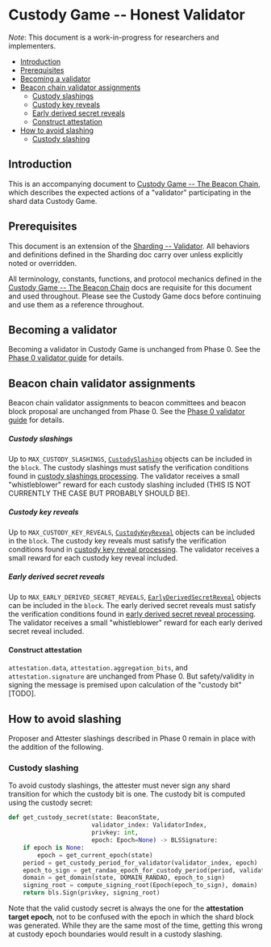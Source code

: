 # Custody Game -- Honest Validator

*Note*: This document is a work-in-progress for researchers and implementers.

<!-- mdformat-toc start --slug=github --no-anchors --maxlevel=6 --minlevel=2 -->

- [Introduction](#introduction)
- [Prerequisites](#prerequisites)
- [Becoming a validator](#becoming-a-validator)
- [Beacon chain validator assignments](#beacon-chain-validator-assignments)
  - [Custody slashings](#custody-slashings)
  - [Custody key reveals](#custody-key-reveals)
  - [Early derived secret reveals](#early-derived-secret-reveals)
  - [Construct attestation](#construct-attestation)
- [How to avoid slashing](#how-to-avoid-slashing)
  - [Custody slashing](#custody-slashing)

<!-- mdformat-toc end -->

## Introduction

This is an accompanying document to
[Custody Game -- The Beacon Chain](./beacon-chain.md), which describes the
expected actions of a "validator" participating in the shard data Custody Game.

## Prerequisites

This document is an extension of the
[Sharding -- Validator](../sharding/validator.md). All behaviors and definitions
defined in the Sharding doc carry over unless explicitly noted or overridden.

All terminology, constants, functions, and protocol mechanics defined in the
[Custody Game -- The Beacon Chain](./beacon-chain.md) docs are requisite for
this document and used throughout. Please see the Custody Game docs before
continuing and use them as a reference throughout.

## Becoming a validator

Becoming a validator in Custody Game is unchanged from Phase 0. See the
[Phase 0 validator guide](../../phase0/validator.md#becoming-a-validator) for
details.

## Beacon chain validator assignments

Beacon chain validator assignments to beacon committees and beacon block
proposal are unchanged from Phase 0. See the
[Phase 0 validator guide](../../phase0/validator.md#validator-assignments) for
details.

##### Custody slashings

Up to `MAX_CUSTODY_SLASHINGS`,
[`CustodySlashing`](./beacon-chain.md#custodyslashing) objects can be included
in the `block`. The custody slashings must satisfy the verification conditions
found in [custody slashings processing](beacon-chain.md#custody-slashings). The
validator receives a small "whistleblower" reward for each custody slashing
included (THIS IS NOT CURRENTLY THE CASE BUT PROBABLY SHOULD BE).

##### Custody key reveals

Up to `MAX_CUSTODY_KEY_REVEALS`,
[`CustodyKeyReveal`](./beacon-chain.md#custodykeyreveal) objects can be included
in the `block`. The custody key reveals must satisfy the verification conditions
found in [custody key reveal processing](beacon-chain.md#custody-key-reveals).
The validator receives a small reward for each custody key reveal included.

##### Early derived secret reveals

Up to `MAX_EARLY_DERIVED_SECRET_REVEALS`,
[`EarlyDerivedSecretReveal`](./beacon-chain.md#earlyderivedsecretreveal) objects
can be included in the `block`. The early derived secret reveals must satisfy
the verification conditions found in
[early derived secret reveal processing](beacon-chain.md#custody-key-reveals).
The validator receives a small "whistleblower" reward for each early derived
secret reveal included.

#### Construct attestation

`attestation.data`, `attestation.aggregation_bits`, and `attestation.signature`
are unchanged from Phase 0. But safety/validity in signing the message is
premised upon calculation of the "custody bit" [TODO].

## How to avoid slashing

Proposer and Attester slashings described in Phase 0 remain in place with the
addition of the following.

### Custody slashing

To avoid custody slashings, the attester must never sign any shard transition
for which the custody bit is one. The custody bit is computed using the custody
secret:

```python
def get_custody_secret(state: BeaconState,
                       validator_index: ValidatorIndex,
                       privkey: int,
                       epoch: Epoch=None) -> BLSSignature:
    if epoch is None:
        epoch = get_current_epoch(state)
    period = get_custody_period_for_validator(validator_index, epoch)
    epoch_to_sign = get_randao_epoch_for_custody_period(period, validator_index)
    domain = get_domain(state, DOMAIN_RANDAO, epoch_to_sign)
    signing_root = compute_signing_root(Epoch(epoch_to_sign), domain)
    return bls.Sign(privkey, signing_root)
```

Note that the valid custody secret is always the one for the **attestation
target epoch**, not to be confused with the epoch in which the shard block was
generated. While they are the same most of the time, getting this wrong at
custody epoch boundaries would result in a custody slashing.
